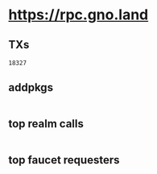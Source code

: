 # https://rpc.gno.land

## TXs
```
18327
```

## addpkgs
```
```

## top realm calls
```
```

## top faucet requesters
```
```

